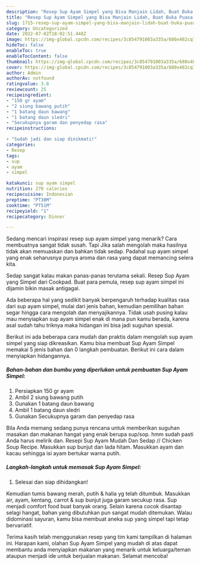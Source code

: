 ```yaml
---
description: "Resep Sup Ayam Simpel yang Bisa Manjain Lidah, Buat Buka Puasa Enak"
title: "Resep Sup Ayam Simpel yang Bisa Manjain Lidah, Buat Buka Puasa Enak"
slug: 1715-resep-sup-ayam-simpel-yang-bisa-manjain-lidah-buat-buka-puasa-enak
category: Uncategorized
date: 2022-07-02T18:02:51.448Z
image: https://img-global.cpcdn.com/recipes/3c854791003a335a/680x482cq70/sup-ayam-simpel-foto-resep-utama.jpg
hideToc: false
enableToc: true
enableTocContent: false
thumbnail: https://img-global.cpcdn.com/recipes/3c854791003a335a/680x482cq70/sup-ayam-simpel-foto-resep-utama.jpg
cover: https://img-global.cpcdn.com/recipes/3c854791003a335a/680x482cq70/sup-ayam-simpel-foto-resep-utama.jpg
author: Admin
authorAv: notfound
ratingvalue: 3.8
reviewcount: 25
recipeingredient:
- "150 gr ayam"
- "2 siung bawang putih"
- "1 batang daun bawang"
- "1 batang daun sledri"
- "Secukupnya garam dan penyedap rasa"
recipeinstructions:

- "Sudah jadi dan siap dinikmati!"
categories:
- Resep
tags:
- sup
- ayam
- simpel

katakunci: sup ayam simpel 
nutrition: 270 calories
recipecuisine: Indonesian
preptime: "PT30M"
cooktime: "PT51M"
recipeyield: "1"
recipecategory: Dinner

---
```



Sedang mencari inspirasi resep sup ayam simpel yang menarik? Cara membuatnya sangat tidak susah. Tapi Jika salah mengolah maka hasilnya tidak akan memuaskan dan bahkan tidak sedap. Padahal sup ayam simpel yang enak seharusnya punya aroma dan rasa yang dapat memancing selera kita.


Sedap sangat kalau makan panas-panas terutama sekali. Resep Sup Ayam yang Simpel dari Cookpad. Buat para pemula, resep sup ayam simpel ini dijamin bikin masak antigagal.

Ada beberapa hal yang sedikit banyak berpengaruh terhadap kualitas rasa dari sup ayam simpel, mulai dari jenis bahan, kemudian pemilihan bahan segar hingga cara mengolah dan menyajikannya. Tidak usah pusing kalau mau menyiapkan sup ayam simpel enak di mana pun kamu berada, karena asal sudah tahu triknya maka hidangan ini bisa jadi suguhan spesial.


Berikut ini ada beberapa cara mudah dan praktis dalam mengolah sup ayam simpel yang siap dikreasikan. Kamu bisa membuat Sup Ayam Simpel memakai 5 jenis bahan dan 0 langkah pembuatan. Berikut ini cara dalam menyiapkan hidangannya.

<!--inarticleads1-->

##### Bahan-bahan dan bumbu yang diperlukan untuk pembuatan Sup Ayam Simpel:

1. Persiapkan 150 gr ayam
1. Ambil 2 siung bawang putih
1. Gunakan 1 batang daun bawang
1. Ambil 1 batang daun sledri
1. Gunakan Secukupnya garam dan penyedap rasa


Bila Anda memang sedang punya rencana untuk memberikan suguhan masakan dan makanan hangat yang enak berupa sup/sop. hmm sudah pasti Anda harus melirik dan. Resepi Sup Ayam Mudah Dan Sedap // Chicken Soup Recipe. Masukkan sup bunjut dan lada hitam. Masukkan ayam dan kacau sehingga isi ayam bertukar warna putih. 

<!--inarticleads2-->

##### Langkah-langkah untuk memasak Sup Ayam Simpel:


1. Selesai dan siap dihidangkan!

Kemudian tumis bawang merah, putih &amp; halia yg telah ditumbuk. Masukkan air, ayam, kentang, carrot &amp; sup bunjut juga garam secukup rasa. Sup menjadi comfort food buat banyak orang. Selain karena cocok disantap selagi hangat, bahan yang dibutuhkan pun sangat mudah ditemukan. Walau didominasi sayuran, kamu bisa membuat aneka sup yang simpel tapi tetap bervariatif. 

Terima kasih telah menggunakan resep yang tim kami tampilkan di halaman ini. Harapan kami, olahan Sup Ayam Simpel yang mudah di atas dapat membantu anda menyiapkan makanan yang menarik untuk keluarga/teman ataupun menjadi ide untuk berjualan makanan. Selamat mencoba!
